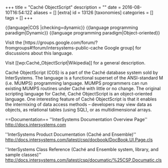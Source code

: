 +++
title = "Caché ObjectScript"
description = ""
date = 2016-08-10T16:54:12Z
aliases = []
[extra]
id = 13126
[taxonomies]
categories = []
tags = []
+++

{{language|COS
|checking=dynamic}}
{{language programming paradigm|Dynamic}}
{{language programming paradigm|Object-oriented}}

<p>Visit the [https://groups.google.com/forum/?fromgroups#!forum/intersystems-public-cache Google group] for discussions about this language.</p>

<p>Visit [[wp:Caché_ObjectScript|Wikipedia]] for a general description.</p>

<p>Caché ObjectScript (COS) is a part of the Caché database system sold by InterSystems. The language is a functional superset of the ANSI-standard M (i.e. MUMPS) programming language. MUMPS programmers can run existing MUMPS routines under Caché with little or no change.  The original scripting language for Caché, Caché ObjectScript is an object-oriented language. One interesting feature of Caché ObjectScript is that it enables the intermixing of data access methods – developers may view data as objects, as relational tables (using SQL), or as multidimensional arrays.
</p>

==Documentation==
''InterSystems Documentation Overview Page''<br />
http://docs.intersystems.com

''InterSystems Product Documentation (Cach&eacute; and Ensemble)''<br />
http://docs.intersystems.com/latest/csp/docbook/DocBook.UI.Page.cls

''InterSystems Class Reference (Cach&eacute; and Ensemble system, library, and sample classes)''<br />
http://docs.intersystems.com/latest/csp/documatic/%25CSP.Documatic.cls
